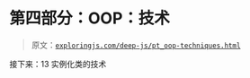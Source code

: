 # 第四部分：OOP：技术

> 原文：[`exploringjs.com/deep-js/pt_oop-techniques.html`](https://exploringjs.com/deep-js/pt_oop-techniques.html)

接下来：13 实例化类的技术
